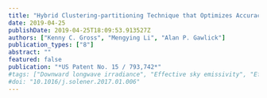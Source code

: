 ```yaml
---
title: "Hybrid Clustering-partitioning Technique that Optimizes Accuracy and Compute Cost for Prognostic Surveillance of Sensor Data"
date: 2019-04-25
publishDate: 2019-04-25T18:09:53.913527Z
authors: ["Kenny C. Gross", "Mengying Li", "Alan P. Gawlick"]
publication_types: ["8"]
abstract: ""
featured: false
publication: "*US Patent No. 15 / 793,742*"
#tags: ["Downward longwave irradiance", "Effective sky emissivity", "Effective sky temperature", "Parametric modeling"]
#doi: "10.1016/j.solener.2017.01.006"
---
```

